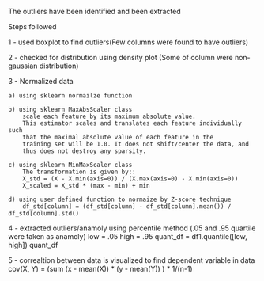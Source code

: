 The outliers have been identified and been extracted

Steps followed

1 - used boxplot to find outliers(Few columns were found to have outliers)

2 - checked for distribution using density plot (Some of column were non-gaussian distribution)

3 - Normalized data 


    a) using sklearn normailze function

    b) using sklearn MaxAbsScaler class
        scale each feature by its maximum absolute value.
        This estimator scales and translates each feature individually such
        that the maximal absolute value of each feature in the
        training set will be 1.0. It does not shift/center the data, and
        thus does not destroy any sparsity.

    c) using sklearn MinMaxScaler class
        The transformation is given by::
        X_std = (X - X.min(axis=0)) / (X.max(axis=0) - X.min(axis=0))
        X_scaled = X_std * (max - min) + min

    d) using user defined function to normaize by Z-score technique
        df_std[column] = (df_std[column] - df_std[column].mean()) / df_std[column].std()

4 - extracted outliers/anamoly using percentile method (.05 and .95 quartile were taken as anamoly)
    low = .05
    high = .95
    quant_df = df1.quantile([low, high])
    quant_df

5 - correaltion between data is visualized to find dependent variable in data
cov(X, Y) = (sum (x - mean(X)) * (y - mean(Y)) ) * 1/(n-1)